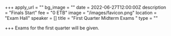 +++
apply_url = ""
bg_image = ""
date = 2022-06-27T12:00:00Z
description = "Finals Start"
fee = "0 ETB"
image = "/images/favicon.png"
location = "Exam Hall"
speaker = []
title = "First Quarter Midterm Exams "
type = ""

+++
Exams for the first quarter will be given.